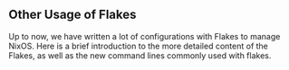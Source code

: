 ## Other Usage of Flakes

Up to now, we have written a lot of configurations with Flakes to manage NixOS. Here is a brief introduction to the more detailed content of the Flakes, as well as the new command lines commonly used with flakes.
